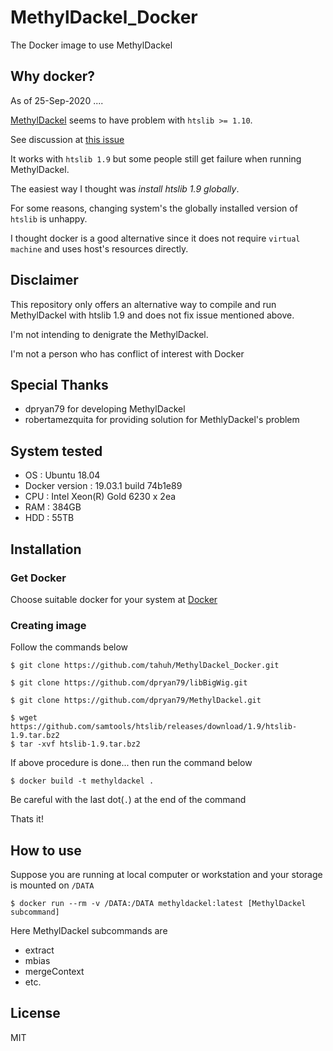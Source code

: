 # MethylDackel_Docker
The Docker image to use MethylDackel


## Why docker?

As of 25-Sep-2020 ....

[MethylDackel](https://github.com/dpryan79/MethylDackel) seems to have problem with `htslib >= 1.10`. 

See discussion at [this issue](https://github.com/dpryan79/MethylDackel/issues/99) 

It works with `htslib 1.9` but some people still get failure when running MethylDackel.

The easiest way I thought was _install htslib 1.9 globally_.

For some reasons, changing system's the globally installed version of `htslib` is unhappy.

I thought docker is a good alternative since it does not require `virtual machine` and uses host's resources directly.

## Disclaimer

This repository only offers an alternative way to compile and run MethylDackel with htslib 1.9 and does not fix issue mentioned above.

I'm not intending to denigrate the MethylDackel.

I'm not a person who has conflict of interest with Docker

## Special Thanks

- dpryan79 for developing MethylDackel
- robertamezquita for providing solution for MethlyDackel's problem

## System tested

- OS : Ubuntu 18.04
- Docker version : 19.03.1 build 74b1e89
- CPU : Intel Xeon(R) Gold 6230 x 2ea
- RAM : 384GB
- HDD : 55TB

## Installation

### Get Docker
Choose suitable docker for your system at [Docker](https://www.docker.com/)

### Creating image

Follow the commands below

`$ git clone https://github.com/tahuh/MethylDackel_Docker.git`

`$ git clone https://github.com/dpryan79/libBigWig.git`

`$ git clone https://github.com/dpryan79/MethylDackel.git`

```
$ wget https://github.com/samtools/htslib/releases/download/1.9/htslib-1.9.tar.bz2
$ tar -xvf htslib-1.9.tar.bz2
```

If above procedure is done... then run the command below

`$ docker build -t methyldackel .  `

Be careful with the last dot(`.`) at the end of the command

Thats it!

## How to use
Suppose you are running at local computer or workstation and your storage is mounted on `/DATA`

`$ docker run --rm -v /DATA:/DATA methyldackel:latest [MethylDackel subcommand]`

Here MethylDackel subcommands are

- extract
- mbias
- mergeContext
- etc.

## License
MIT
